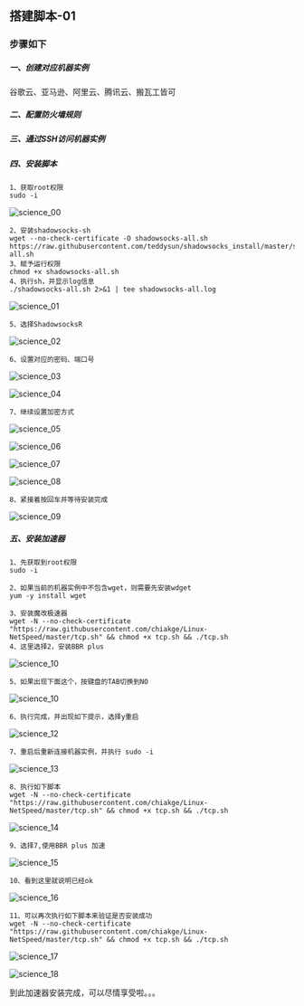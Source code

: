 ## 搭建脚本-01

### 步骤如下

##### 一、创建对应机器实例

谷歌云、亚马逊、阿里云、腾讯云、搬瓦工皆可

##### 二、配置防火墙规则

##### 三、通过SSH访问机器实例

##### 四、安装脚本

```shell
1、获取root权限
sudo -i
```
![science_00](/Users/guo/Notes/科学方式/images/science_00.jpg)

```shell
2、安装shadowsocks-sh
wget --no-check-certificate -O shadowsocks-all.sh https://raw.githubusercontent.com/teddysun/shadowsocks_install/master/shadowsocks-all.sh
3、赋予运行权限
chmod +x shadowsocks-all.sh
4、执行sh，并显示log信息
./shadowsocks-all.sh 2>&1 | tee shadowsocks-all.log
```

![science_01](/Users/guo/Notes/科学方式/images/science_01.png)


```shell
5、选择ShadowsocksR
```

![science_02](/Users/guo/Notes/科学方式/images/science_02.png)

```
6、设置对应的密码、端口号
```

![science_03](/Users/guo/Notes/科学方式/images/science_03.png)

![science_04](/Users/guo/Notes/科学方式/images/science_04.png)

```shell
7、继续设置加密方式
```

![science_05](/Users/guo/Notes/科学方式/images/science_05.png)

![science_06](/Users/guo/Notes/科学方式/images/science_06.png)

![science_07](/Users/guo/Notes/科学方式/images/science_07.png)

![science_08](/Users/guo/Notes/科学方式/images/science_08.png)

```shell
8、紧接着按回车并等待安装完成
```

![science_09](/Users/guo/Notes/科学方式/images/science_09.png)

##### 五、安装加速器

```shell
1、先获取到root权限
sudo -i
```

```shell
2、如果当前的机器实例中不包含wget，则需要先安装wdget
yum -y install wget
```

```shell
3、安装魔改极速器
wget -N --no-check-certificate "https://raw.githubusercontent.com/chiakge/Linux-NetSpeed/master/tcp.sh" && chmod +x tcp.sh && ./tcp.sh
4、这里选择2，安装BBR plus
```

![science_10](/Users/guo/Notes/科学方式/images/science_10.png)

```shell
5、如果出现下面这个，按键盘的TAB切换到NO
```

![science_10](/Users/guo/Notes/科学方式/images/science_11.png)

```shell
6、执行完成，并出现如下提示，选择y重启
```

![science_12](/Users/guo/Notes/科学方式/images/science_12.png)

```shell
7、重启后重新连接机器实例，并执行 sudo -i
```

![science_13](/Users/guo/Notes/科学方式/images/science_13.png)

```shell
8、执行如下脚本
wget -N --no-check-certificate "https://raw.githubusercontent.com/chiakge/Linux-NetSpeed/master/tcp.sh" && chmod +x tcp.sh && ./tcp.sh
```

![science_14](/Users/guo/Notes/科学方式/images/science_14.png)

```shell
9、选择7,使用BBR plus 加速
```

![science_15](/Users/guo/Notes/科学方式/images/science_15.png)

```shell
10、看到这里就说明已经ok
```

![science_16](/Users/guo/Notes/科学方式/images/science_16.png)

```shell
11、可以再次执行如下脚本来验证是否安装成功
wget -N --no-check-certificate "https://raw.githubusercontent.com/chiakge/Linux-NetSpeed/master/tcp.sh" && chmod +x tcp.sh && ./tcp.sh
```

![science_17](/Users/guo/Notes/科学方式/images/science_17.png)

![science_18](/Users/guo/Notes/科学方式/images/science_18.png)

到此加速器安装完成，可以尽情享受啦。。。

